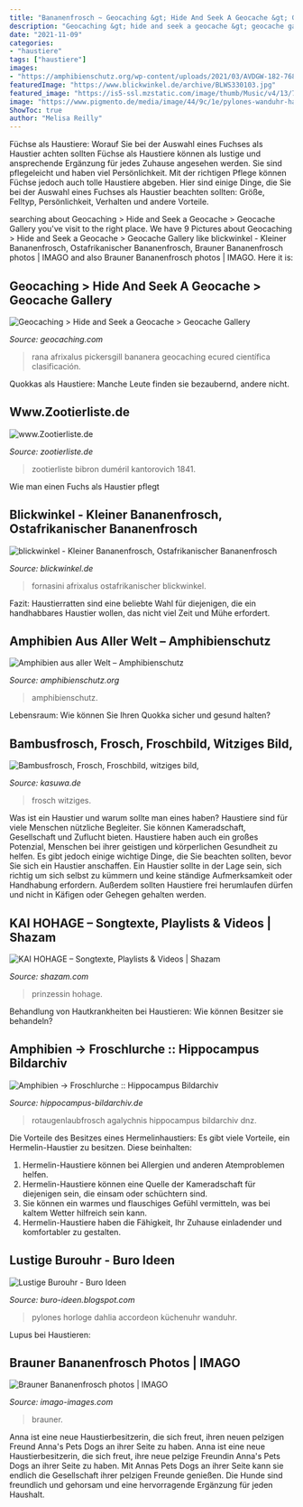 ```yaml
---
title: "Bananenfrosch ~ Geocaching &gt; Hide And Seek A Geocache &gt; Geocache Gallery"
description: "Geocaching &gt; hide and seek a geocache &gt; geocache gallery"
date: "2021-11-09"
categories:
- "haustiere"
tags: ["haustiere"]
images:
- "https://amphibienschutz.org/wp-content/uploads/2021/03/AVDGW-182-768x512.jpg"
featuredImage: "https://www.blickwinkel.de/archive/BLWS330103.jpg"
featured_image: "https://is5-ssl.mzstatic.com/image/thumb/Music/v4/13/73/f3/1373f3a2-ad4a-b35a-df41-f8518d4a4b88/cover.jpg/260x260bb.jpeg"
image: "https://www.pigmento.de/media/image/44/9c/1e/pylones-wanduhr-happy-time-kuechenuhr-dahlia-dahlien-blumen-bunt-gelb-solo-vorne_600x600.jpg"
ShowToc: true
author: "Melisa Reilly"
---
```



Füchse als Haustiere: Worauf Sie bei der Auswahl eines Fuchses als Haustier achten sollten
Füchse als Haustiere können als lustige und ansprechende Ergänzung für jedes Zuhause angesehen werden. Sie sind pflegeleicht und haben viel Persönlichkeit. Mit der richtigen Pflege können Füchse jedoch auch tolle Haustiere abgeben. Hier sind einige Dinge, die Sie bei der Auswahl eines Fuchses als Haustier beachten sollten: Größe, Felltyp, Persönlichkeit, Verhalten und andere Vorteile.

	

		
searching about Geocaching &gt; Hide and Seek a Geocache &gt; Geocache Gallery you've visit to the right place. We have 9 Pictures about Geocaching &gt; Hide and Seek a Geocache &gt; Geocache Gallery like blickwinkel - Kleiner Bananenfrosch, Ostafrikanischer Bananenfrosch, Brauner Bananenfrosch photos | IMAGO and also Brauner Bananenfrosch photos | IMAGO. Here it is:
		
    
## Geocaching &gt; Hide And Seek A Geocache &gt; Geocache Gallery

<img loading=lazy src="http://img.geocaching.com/cache/large/2b83c76a-c943-4222-b609-aed3882f612b.jpg" onerror="this.onerror=null;this.src='https://tse3.mm.bing.net/th?id=OIP.xI_Ium8k6I3DZu4dp6xtzwAAAA&amp;pid=15.1';" alt="Geocaching &gt; Hide and Seek a Geocache &gt; Geocache Gallery">

_Source: geocaching.com_

>rana afrixalus pickersgill bananera geocaching ecured científica clasificación. 

	

Quokkas als Haustiere: Manche Leute finden sie bezaubernd, andere nicht.

    
## Www.Zootierliste.de

<img loading=lazy src="https://www.zootierliste.de/imagedb/3070407/52e30c33/29862.jpg" onerror="this.onerror=null;this.src='https://tse4.mm.bing.net/th?id=OIP.PL9Ys2YSg2u_9_pZoUzE0AAAAA&amp;pid=15.1';" alt="www.Zootierliste.de">

_Source: zootierliste.de_

>zootierliste bibron duméril kantorovich 1841. 

	

Wie man einen Fuchs als Haustier pflegt

    
## Blickwinkel - Kleiner Bananenfrosch, Ostafrikanischer Bananenfrosch

<img loading=lazy src="https://www.blickwinkel.de/archive/BLWS330103.jpg" onerror="this.onerror=null;this.src='https://tse1.mm.bing.net/th?id=OIP.ocjhstcuBg5loC1CNkSrVwHaE8&amp;pid=15.1';" alt="blickwinkel - Kleiner Bananenfrosch, Ostafrikanischer Bananenfrosch">

_Source: blickwinkel.de_

>fornasini afrixalus ostafrikanischer blickwinkel. 

	

Fazit: Haustierratten sind eine beliebte Wahl für diejenigen, die ein handhabbares Haustier wollen, das nicht viel Zeit und Mühe erfordert.

    
## Amphibien Aus Aller Welt – Amphibienschutz

<img loading=lazy src="https://amphibienschutz.org/wp-content/uploads/2021/03/AVDGW-182-768x512.jpg" onerror="this.onerror=null;this.src='https://tse3.mm.bing.net/th?id=OIP.mbjicZOA87u0Scfyav2iFwHaE8&amp;pid=15.1';" alt="Amphibien aus aller Welt – Amphibienschutz">

_Source: amphibienschutz.org_

>amphibienschutz. 

	

Lebensraum: Wie können Sie Ihren Quokka sicher und gesund halten?

    
## Bambusfrosch, Frosch, Froschbild, Witziges Bild,

<img loading=lazy src="https://cdn.kasuwa.de/img/productpics/36/31/9363c110179be4e155c299f95bc7a8b6-1-full.jpg?9199285221988bb7219b2c9745cc5f73" onerror="this.onerror=null;this.src='https://tse3.mm.bing.net/th?id=OIP.FYk3ZWiieEruVUuo-qsU5gHaHa&amp;pid=15.1';" alt="Bambusfrosch, Frosch, Froschbild, witziges bild,">

_Source: kasuwa.de_

>frosch witziges. 

	

Was ist ein Haustier und warum sollte man eines haben?
Haustiere sind für viele Menschen nützliche Begleiter. Sie können Kameradschaft, Gesellschaft und Zuflucht bieten. Haustiere haben auch ein großes Potenzial, Menschen bei ihrer geistigen und körperlichen Gesundheit zu helfen. Es gibt jedoch einige wichtige Dinge, die Sie beachten sollten, bevor Sie sich ein Haustier anschaffen. Ein Haustier sollte in der Lage sein, sich richtig um sich selbst zu kümmern und keine ständige Aufmerksamkeit oder Handhabung erfordern. Außerdem sollten Haustiere frei herumlaufen dürfen und nicht in Käfigen oder Gehegen gehalten werden.

    
## KAI HOHAGE – Songtexte, Playlists &amp; Videos | Shazam

<img loading=lazy src="https://is5-ssl.mzstatic.com/image/thumb/Music/v4/13/73/f3/1373f3a2-ad4a-b35a-df41-f8518d4a4b88/cover.jpg/260x260bb.jpeg" onerror="this.onerror=null;this.src='https://tse4.mm.bing.net/th?id=OIP.Z1FNJixJlOTZDxG5-cr8vQAAAA&amp;pid=15.1';" alt="KAI HOHAGE – Songtexte, Playlists &amp; Videos | Shazam">

_Source: shazam.com_

>prinzessin hohage. 

	

Behandlung von Hautkrankheiten bei Haustieren: Wie können Besitzer sie behandeln?

    
## Amphibien -&gt; Froschlurche :: Hippocampus Bildarchiv

<img loading=lazy src="http://www.hippocampus-bildarchiv.de/images_thumbs/AFLFT0785.jpg" onerror="this.onerror=null;this.src='https://tse4.mm.bing.net/th?id=OIP.uczbTtUc2BWo45ppCEQWKwAAAA&amp;pid=15.1';" alt="Amphibien -&gt; Froschlurche :: Hippocampus Bildarchiv">

_Source: hippocampus-bildarchiv.de_

>rotaugenlaubfrosch agalychnis hippocampus bildarchiv dnz. 

	

Die Vorteile des Besitzes eines Hermelinhaustiers:
Es gibt viele Vorteile, ein Hermelin-Haustier zu besitzen. Diese beinhalten:
1. Hermelin-Haustiere können bei Allergien und anderen Atemproblemen helfen.
2. Hermelin-Haustiere können eine Quelle der Kameradschaft für diejenigen sein, die einsam oder schüchtern sind.
3. Sie können ein warmes und flauschiges Gefühl vermitteln, was bei kaltem Wetter hilfreich sein kann.
4. Hermelin-Haustiere haben die Fähigkeit, Ihr Zuhause einladender und komfortabler zu gestalten.

    
## Lustige Burouhr - Buro Ideen

<img loading=lazy src="https://www.pigmento.de/media/image/44/9c/1e/pylones-wanduhr-happy-time-kuechenuhr-dahlia-dahlien-blumen-bunt-gelb-solo-vorne_600x600.jpg" onerror="this.onerror=null;this.src='https://tse4.mm.bing.net/th?id=OIP.dOYTkrrN5sWQR4P5rUDvTAHaHa&amp;pid=15.1';" alt="Lustige Burouhr - Buro Ideen">

_Source: buro-ideen.blogspot.com_

>pylones horloge dahlia accordeon küchenuhr wanduhr. 

	

Lupus bei Haustieren:

    
## Brauner Bananenfrosch Photos | IMAGO

<img loading=lazy src="https://www.imago-images.com/bild/st/0077396698/s.jpg" onerror="this.onerror=null;this.src='https://tse4.mm.bing.net/th?id=OIP.FGIrdM9dy4H0xy2ZM45wqQHaE_&amp;pid=15.1';" alt="Brauner Bananenfrosch photos | IMAGO">

_Source: imago-images.com_

>brauner. 

	

Anna ist eine neue Haustierbesitzerin, die sich freut, ihren neuen pelzigen Freund Anna's Pets Dogs an ihrer Seite zu haben.
Anna ist eine neue Haustierbesitzerin, die sich freut, ihre neue pelzige Freundin Anna's Pets Dogs an ihrer Seite zu haben. Mit Annas Pets Dogs an ihrer Seite kann sie endlich die Gesellschaft ihrer pelzigen Freunde genießen. Die Hunde sind freundlich und gehorsam und eine hervorragende Ergänzung für jeden Haushalt.

